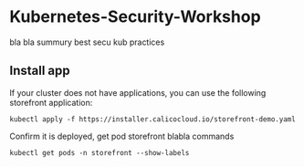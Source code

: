 # Kubernetes-Security-Workshop

bla bla summury best secu kub practices

## Install app

If your cluster does not have applications, you can use the following storefront application:
```
kubectl apply -f https://installer.calicocloud.io/storefront-demo.yaml
```

Confirm it is deployed, get pod storefront blabla commands

```
kubectl get pods -n storefront --show-labels
```

